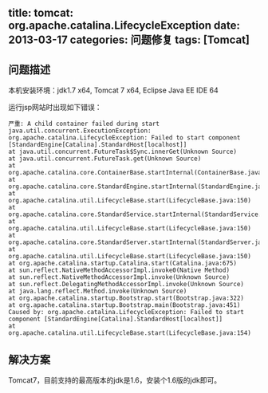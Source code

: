 ﻿title: tomcat: org.apache.catalina.LifecycleException
date: 2013-03-17
categories: 问题修复
tags: [Tomcat]
---

## 问题描述

本机安装环境：jdk1.7 x64, Tomcat 7 x64, Eclipse Java EE IDE 64

运行jsp网站时出现如下错误：

<!-- more -->
	严重: A child container failed during start
	java.util.concurrent.ExecutionException: org.apache.catalina.LifecycleException: Failed to start component [StandardEngine[Catalina].StandardHost[localhost]]
	at java.util.concurrent.FutureTask$Sync.innerGet(Unknown Source)
	at java.util.concurrent.FutureTask.get(Unknown Source)
	at org.apache.catalina.core.ContainerBase.startInternal(ContainerBase.java:1142)
	at org.apache.catalina.core.StandardEngine.startInternal(StandardEngine.java:302)
	at org.apache.catalina.util.LifecycleBase.start(LifecycleBase.java:150)
	at org.apache.catalina.core.StandardService.startInternal(StandardService.java:443)
	at org.apache.catalina.util.LifecycleBase.start(LifecycleBase.java:150)
	at org.apache.catalina.core.StandardServer.startInternal(StandardServer.java:732)
	at org.apache.catalina.util.LifecycleBase.start(LifecycleBase.java:150)
	at org.apache.catalina.startup.Catalina.start(Catalina.java:675)
	at sun.reflect.NativeMethodAccessorImpl.invoke0(Native Method)
	at sun.reflect.NativeMethodAccessorImpl.invoke(Unknown Source)
	at sun.reflect.DelegatingMethodAccessorImpl.invoke(Unknown Source)
	at java.lang.reflect.Method.invoke(Unknown Source)
	at org.apache.catalina.startup.Bootstrap.start(Bootstrap.java:322)
	at org.apache.catalina.startup.Bootstrap.main(Bootstrap.java:451)
	Caused by: org.apache.catalina.LifecycleException: Failed to start component [StandardEngine[Catalina].StandardHost[localhost]]
	at org.apache.catalina.util.LifecycleBase.start(LifecycleBase.java:154)

## 解决方案

Tomcat7，目前支持的最高版本的jdk是1.6，安装个1.6版的jdk即可。
